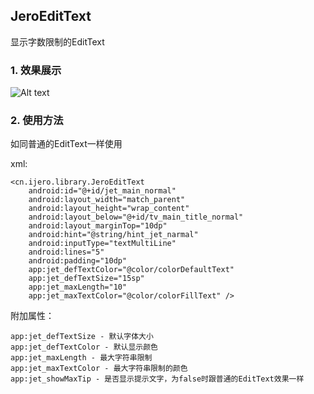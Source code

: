 
## JeroEditText

显示字数限制的EditText

### 1. 效果展示 

![Alt text](https://github.com/ijero/JeroEditText/blob/master/imgs/Demo.gif "效果展示")

### 2. 使用方法 

如同普通的EditText一样使用

xml:

	<cn.ijero.library.JeroEditText
	    android:id="@+id/jet_main_normal"
	    android:layout_width="match_parent"
	    android:layout_height="wrap_content"
	    android:layout_below="@+id/tv_main_title_normal"
	    android:layout_marginTop="10dp"
	    android:hint="@string/hint_jet_narmal"
	    android:inputType="textMultiLine"
	    android:lines="5"
	    android:padding="10dp"
	    app:jet_defTextColor="@color/colorDefaultText"
	    app:jet_defTextSize="15sp"
	    app:jet_maxLength="10"
	    app:jet_maxTextColor="@color/colorFillText" />


附加属性：

	app:jet_defTextSize - 默认字体大小
	app:jet_defTextColor - 默认显示颜色
	app:jet_maxLength - 最大字符串限制
	app:jet_maxTextColor - 最大字符串限制的颜色
	app:jet_showMaxTip - 是否显示提示文字，为false时跟普通的EditText效果一样
